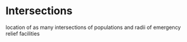 # Intersections
location of as many intersections of populations and radii of emergency relief facilities
